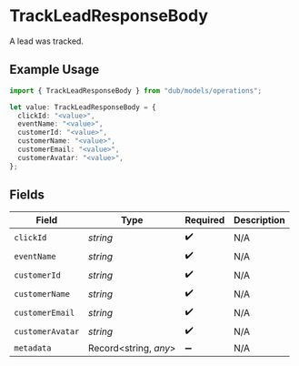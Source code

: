 # TrackLeadResponseBody

A lead was tracked.

## Example Usage

```typescript
import { TrackLeadResponseBody } from "dub/models/operations";

let value: TrackLeadResponseBody = {
  clickId: "<value>",
  eventName: "<value>",
  customerId: "<value>",
  customerName: "<value>",
  customerEmail: "<value>",
  customerAvatar: "<value>",
};
```

## Fields

| Field                 | Type                  | Required              | Description           |
| --------------------- | --------------------- | --------------------- | --------------------- |
| `clickId`             | *string*              | :heavy_check_mark:    | N/A                   |
| `eventName`           | *string*              | :heavy_check_mark:    | N/A                   |
| `customerId`          | *string*              | :heavy_check_mark:    | N/A                   |
| `customerName`        | *string*              | :heavy_check_mark:    | N/A                   |
| `customerEmail`       | *string*              | :heavy_check_mark:    | N/A                   |
| `customerAvatar`      | *string*              | :heavy_check_mark:    | N/A                   |
| `metadata`            | Record<string, *any*> | :heavy_minus_sign:    | N/A                   |